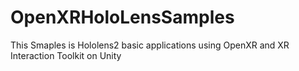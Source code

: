 # OpenXRHoloLensSamples
This Smaples is Hololens2 basic applications using OpenXR and XR Interaction Toolkit on Unity

